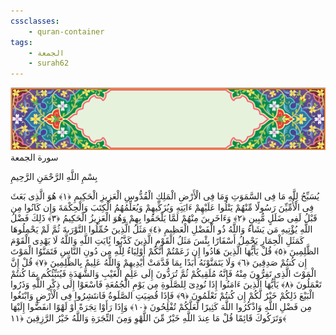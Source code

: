 ```yaml
---
cssclasses:
    - quran-container
tags:
    - الجمعة
    - surah62
---
```

<div class="quran-container">
<span class="second-border"></span>
<span class="border"></span>
<div class="head-container">
<img src="https://raw.githubusercontent.com/LORDyyyyy/obsidian-the_quran_vault/main/src/webview/surah_head.png" height=100>
<div class="surah-name">
<span class="surah-name-fnt">سورة الجمعة</span>
</div>
</div>
<div class="quran-content">
<div class="name-of-god"> <p> بِسْمِ اللَّهِ الرَّحْمَنِ الرَّحِيمِ </p></div>
<p>
<span class="sign" id="f1">يُسَبِّحُ لِلَّهِ مَا فِى السَّمَوَتِ وَمَا فِى الْأَرْضِ الْمَلِكِ الْقُدُّوسِ الْعَزِيزِ الْحَكِيمِ <span>﴿</span>١<span>﴾</span></span>
<span class="sign" id="f2">هُوَ الَّذِى بَعَثَ فِى الْأُمِّيِّنَ رَسُولًا مِّنْهُمْ يَتْلُوا عَلَيْهِمْ ءَايَتِهِ وَيُزَكِّيهِمْ وَيُعَلِّمُهُمُ الْكِتَبَ وَالْحِكْمَةَ وَإِن كَانُوا مِن قَبْلُ لَفِى ضَلَلٍ مُّبِينٍ <span>﴿</span>٢<span>﴾</span></span>
<span class="sign" id="f3">وَءَاخَرِينَ مِنْهُمْ لَمَّا يَلْحَقُوا بِهِمْ وَهُوَ الْعَزِيزُ الْحَكِيمُ <span>﴿</span>٣<span>﴾</span></span>
<span class="sign" id="f4">ذَلِكَ فَضْلُ اللَّهِ يُؤْتِيهِ مَن يَشَاءُ وَاللَّهُ ذُو الْفَضْلِ الْعَظِيمِ <span>﴿</span>٤<span>﴾</span></span>
<span class="sign" id="f5">مَثَلُ الَّذِينَ حُمِّلُوا التَّوْرَىةَ ثُمَّ لَمْ يَحْمِلُوهَا كَمَثَلِ الْحِمَارِ يَحْمِلُ أَسْفَارًا بِئْسَ مَثَلُ الْقَوْمِ الَّذِينَ كَذَّبُوا بَِٔايَتِ اللَّهِ وَاللَّهُ لَا يَهْدِى الْقَوْمَ الظَّلِمِينَ <span>﴿</span>٥<span>﴾</span></span>
<span class="sign" id="f6">قُلْ يَأَيُّهَا الَّذِينَ هَادُوا إِن زَعَمْتُمْ أَنَّكُمْ أَوْلِيَاءُ لِلَّهِ مِن دُونِ النَّاسِ فَتَمَنَّوُا الْمَوْتَ إِن كُنتُمْ صَدِقِينَ <span>﴿</span>٦<span>﴾</span></span>
<span class="sign" id="f7">وَلَا يَتَمَنَّوْنَهُ أَبَدًا بِمَا قَدَّمَتْ أَيْدِيهِمْ وَاللَّهُ عَلِيمٌ بِالظَّلِمِينَ <span>﴿</span>٧<span>﴾</span></span>
<span class="sign" id="f8">قُلْ إِنَّ الْمَوْتَ الَّذِى تَفِرُّونَ مِنْهُ فَإِنَّهُ مُلَقِيكُمْ ثُمَّ تُرَدُّونَ إِلَى عَلِمِ الْغَيْبِ وَالشَّهَدَةِ فَيُنَبِّئُكُم بِمَا كُنتُمْ تَعْمَلُونَ <span>﴿</span>٨<span>﴾</span></span>
<span class="sign" id="f9">يَأَيُّهَا الَّذِينَ ءَامَنُوا إِذَا نُودِىَ لِلصَّلَوةِ مِن يَوْمِ الْجُمُعَةِ فَاسْعَوْا إِلَى ذِكْرِ اللَّهِ وَذَرُوا الْبَيْعَ ذَلِكُمْ خَيْرٌ لَّكُمْ إِن كُنتُمْ تَعْلَمُونَ <span>﴿</span>٩<span>﴾</span></span>
<span class="sign" id="f10">فَإِذَا قُضِيَتِ الصَّلَوةُ فَانتَشِرُوا فِى الْأَرْضِ وَابْتَغُوا مِن فَضْلِ اللَّهِ وَاذْكُرُوا اللَّهَ كَثِيرًا لَّعَلَّكُمْ تُفْلِحُونَ <span>﴿</span>١۰<span>﴾</span></span>
<span class="sign" id="f11">وَإِذَا رَأَوْا تِجَرَةً أَوْ لَهْوًا انفَضُّوا إِلَيْهَا وَتَرَكُوكَ قَائِمًا قُلْ مَا عِندَ اللَّهِ خَيْرٌ مِّنَ اللَّهْوِ وَمِنَ التِّجَرَةِ وَاللَّهُ خَيْرُ الرَّزِقِينَ <span>﴿</span>١١<span>﴾</span></span>

</p>
</div>
<span class="border" style="margin-top:25px;"></span>
<span class="second-border-bottom"></span>
</div>
